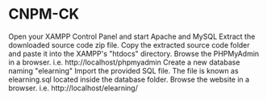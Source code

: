 # CNPM-CK
Open your XAMPP Control Panel and start Apache and MySQL
Extract the downloaded source code zip file.
Copy the extracted source code folder and paste it into the XAMPP's "htdocs" directory.
Browse the PHPMyAdmin in a browser. i.e. http://localhost/phpmyadmin
Create a new database naming "elearning"
Import the provided SQL file. The file is known as elearning.sql located inside the database folder.
Browse the website in a browser. i.e. http://localhost/elearning/
